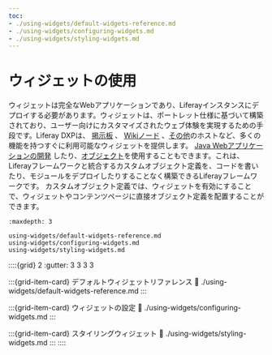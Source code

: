 ```yaml
---
toc:
- ./using-widgets/default-widgets-reference.md
- ./using-widgets/configuring-widgets.md
- ./using-widgets/styling-widgets.md
---
```

# ウィジェットの使用

ウィジェットは完全なWebアプリケーションであり、Liferayインスタンスにデプロイする必要があります。ウィジェットは、ポートレット仕様に基づいて構築されており、ユーザー向けにカスタマイズされたウェブ体験を実現するための手段です。Liferay DXPは、 [掲示板](https://learn.liferay.com/dxp/latest/ja/collaboration-and-social/message-boards.html) 、 [Wikiノード](https://learn.liferay.com/dxp/latest/ja/collaboration-and-social/wiki.html) 、[その他](./using-widgets/default-widgets-reference.md)のホストなど、多くの機能を持つすぐに利用可能なウィジェットを提供します。 [Java Webアプリケーションの開発](https://learn.liferay.com/dxp/latest/ja/building-applications/developing-a-java-web-application.html) したり、[オブジェクト](../../../building-applications/objects.md)を使用することもできます。これは、Liferayフレームワークと統合するカスタムオブジェクト定義を、コードを書いたり、モジュールをデプロイしたりすることなく構築できるLiferayフレームワークです。 カスタムオブジェクト定義では、ウィジェットを有効にすることで、ウィジェットやコンテンツページに直接オブジェクト定義を配置することができます。

```{toctree}
:maxdepth: 3

using-widgets/default-widgets-reference.md
using-widgets/configuring-widgets.md
using-widgets/styling-widgets.md
```

::::{grid} 2
:gutter: 3 3 3 3

:::{grid-item-card} デフォルトウィジェットリファレンス
:link: ./using-widgets/default-widgets-reference.md
:::

:::{grid-item-card} ウィジェットの設定
:link: ./using-widgets/configuring-widgets.md
:::

:::{grid-item-card} スタイリングウィジェット
:link: ./using-widgets/styling-widgets.md
:::
::::
